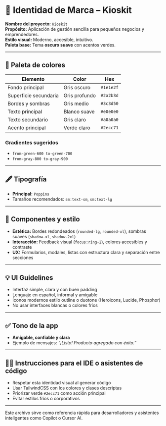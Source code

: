 # 🧠 Identidad de Marca – Kioskit

**Nombre del proyecto:** `Kioskit`  
**Propósito:** Aplicación de gestión sencilla para pequeños negocios y emprendedores.  
**Estilo visual:** Moderno, accesible, intuitivo.  
**Paleta base:** Tema **oscuro suave** con acentos verdes.

---

## 🎨 Paleta de colores

| Elemento              | Color        | Hex       |
|-----------------------|--------------|-----------|
| Fondo principal       | Gris oscuro  | `#1e1e2f` |
| Superficie secundaria | Gris profundo| `#2a2b3d` |
| Bordes y sombras      | Gris medio   | `#3c3d50` |
| Texto principal       | Blanco suave | `#e0e0e0` |
| Texto secundario      | Gris claro   | `#a0a0a0` |
| Acento principal      | Verde claro  | `#2ecc71` |

### Gradientes sugeridos
- `from-green-600 to-green-700`
- `from-gray-800 to-gray-900`

---

## 🖋️ Tipografía

- **Principal:** `Poppins`
- Tamaños recomendados: `sm:text-sm`, `sm:text-lg`

---

## 🧱 Componentes y estilo

- **Estética:** Bordes redondeados (`rounded-lg`, `rounded-xl`), sombras suaves (`shadow-xl`, `shadow-2xl`)
- **Interacción:** Feedback visual (`focus:ring-2`), colores accesibles y contraste
- **UX:** Formularios, modales, listas con estructura clara y separación entre secciones

---

## 💡 UI Guidelines

- Interfaz simple, clara y con buen padding
- Lenguaje en español, informal y amigable
- Íconos modernos estilo outline o duotone (Heroicons, Lucide, Phosphor)
- No usar interfaces blancas o colores fríos

---

## ✅ Tono de la app

- **Amigable, confiable y clara**
- Ejemplo de mensajes: _“¡Listo! Producto agregado con éxito.”_

---

## 👨‍💻 Instrucciones para el IDE o asistentes de código

- Respetar esta identidad visual al generar código
- Usar TailwindCSS con los colores y clases descriptas
- Priorizar verde `#2ecc71` como acción principal
- Evitar estilos fríos o corporativos

---

Este archivo sirve como referencia rápida para desarrolladores y asistentes inteligentes como Copilot o Cursor AI.